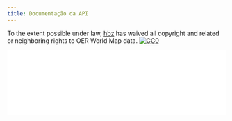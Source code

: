 ```yaml
---
title: Documentação da API
---
```

<p xmlns:dct="http://purl.org/dc/terms/">
  To the extent possible under law, <a rel="dct:publisher"
     href="https://www.hbz-nrw.de/"> <span property="dct:title">hbz</span></a> has waived all copyright and related or neighboring rights to <span property="dct:title">OER World Map data</span>. <a rel="license"
     href="http://creativecommons.org/publicdomain/zero/1.0/"> <img src="http://i.creativecommons.org/p/zero/1.0/88x31.png" style="border-style: none;" alt="CC0" /> </a>
</p> <iframe enable-annotation src="/resource/urn:uuid:29056e88-727b-407e-b00a-16df279ac506.json?disposition=inline" style="border: 0; width: 100%;" onload="this.style.height=this.contentDocument.body.scrollHeight +'px';"></iframe>

<script type="application/json" class="js-hypothesis-config">
  {
    "openSidebar": true
  }
</script>

<script async src="https://hypothes.is/embed.js"></script>
